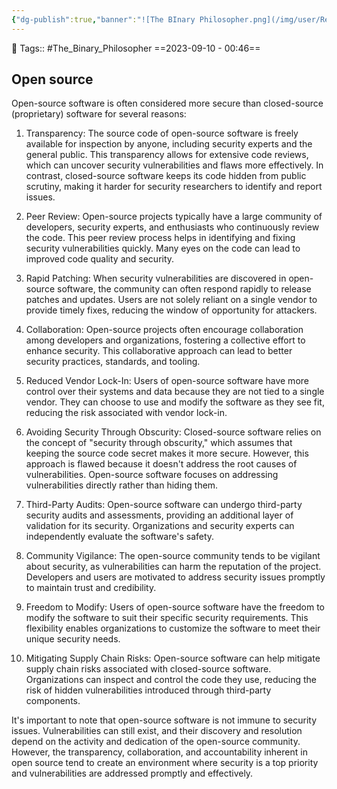 ```yaml
---
{"dg-publish":true,"banner":"![The BInary Philosopher.png](/img/user/Resources/%F0%9F%93%81%20Files/YouTube%20Thumbnails/The%20BInary%20Philosopher.png)","permalink":"/projects/name-unavailable/why-linux-better-than-windows/","dgPassFrontmatter":true,"noteIcon":"3","created":"2023-11-14T21:08:37.330+05:30","updated":"2024-01-13T12:31:21.861+05:30"}
---
```


🧶 Tags:: #The_Binary_Philosopher 
==2023-09-10 - 00:46==
## Open source
Open-source software is often considered more secure than closed-source (proprietary) software for several reasons:

1. Transparency: The source code of open-source software is freely available for inspection by anyone, including security experts and the general public. This transparency allows for extensive code reviews, which can uncover security vulnerabilities and flaws more effectively. In contrast, closed-source software keeps its code hidden from public scrutiny, making it harder for security researchers to identify and report issues.

2. Peer Review: Open-source projects typically have a large community of developers, security experts, and enthusiasts who continuously review the code. This peer review process helps in identifying and fixing security vulnerabilities quickly. Many eyes on the code can lead to improved code quality and security.

3. Rapid Patching: When security vulnerabilities are discovered in open-source software, the community can often respond rapidly to release patches and updates. Users are not solely reliant on a single vendor to provide timely fixes, reducing the window of opportunity for attackers.

4. Collaboration: Open-source projects often encourage collaboration among developers and organizations, fostering a collective effort to enhance security. This collaborative approach can lead to better security practices, standards, and tooling.

5. Reduced Vendor Lock-In: Users of open-source software have more control over their systems and data because they are not tied to a single vendor. They can choose to use and modify the software as they see fit, reducing the risk associated with vendor lock-in.

6. Avoiding Security Through Obscurity: Closed-source software relies on the concept of "security through obscurity," which assumes that keeping the source code secret makes it more secure. However, this approach is flawed because it doesn't address the root causes of vulnerabilities. Open-source software focuses on addressing vulnerabilities directly rather than hiding them.

7. Third-Party Audits: Open-source software can undergo third-party security audits and assessments, providing an additional layer of validation for its security. Organizations and security experts can independently evaluate the software's safety.

8. Community Vigilance: The open-source community tends to be vigilant about security, as vulnerabilities can harm the reputation of the project. Developers and users are motivated to address security issues promptly to maintain trust and credibility.

9. Freedom to Modify: Users of open-source software have the freedom to modify the software to suit their specific security requirements. This flexibility enables organizations to customize the software to meet their unique security needs.

10. Mitigating Supply Chain Risks: Open-source software can help mitigate supply chain risks associated with closed-source software. Organizations can inspect and control the code they use, reducing the risk of hidden vulnerabilities introduced through third-party components.

It's important to note that open-source software is not immune to security issues. Vulnerabilities can still exist, and their discovery and resolution depend on the activity and dedication of the open-source community. However, the transparency, collaboration, and accountability inherent in open source tend to create an environment where security is a top priority and vulnerabilities are addressed promptly and effectively.